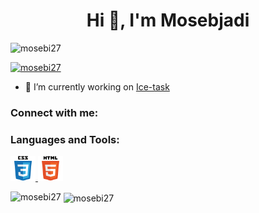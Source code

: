 <h1 align="center">Hi 👋, I'm Mosebjadi</h1>

<p align="left"> <img src="https://komarev.com/ghpvc/?username=mosebi27&label=Profile%20views&color=0e75b6&style=flat" alt="mosebi27" /> </p>

<p align="left"> <a href="https://github.com/ryo-ma/github-profile-trophy"><img src="https://github-profile-trophy.vercel.app/?username=mosebi27" alt="mosebi27" /></a> </p>

- 🔭 I’m currently working on [Ice-task](file:///C:/Users/RC_Student_lab/Documents/WEDE%20ice%20task/home.html.html)

<h3 align="left">Connect with me:</h3>
<p align="left">
</p>

<h3 align="left">Languages and Tools:</h3>
<p align="left"> <a href="https://www.w3schools.com/css/" target="_blank" rel="noreferrer"> <img src="https://raw.githubusercontent.com/devicons/devicon/master/icons/css3/css3-original-wordmark.svg" alt="css3" width="40" height="40"/> </a> <a href="https://www.w3.org/html/" target="_blank" rel="noreferrer"> <img src="https://raw.githubusercontent.com/devicons/devicon/master/icons/html5/html5-original-wordmark.svg" alt="html5" width="40" height="40"/> </a> </p>

<p><img align="left" src="https://github-readme-stats.vercel.app/api/top-langs?username=mosebi27&show_icons=true&locale=en&layout=compact" alt="mosebi27" /></p>

<p>&nbsp;<img align="center" src="https://github-readme-stats.vercel.app/api?username=mosebi27&show_icons=true&locale=en" alt="mosebi27" /></p>
